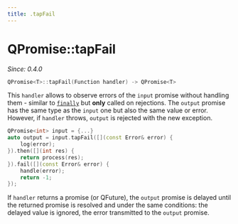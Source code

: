 ```yaml
---
title: .tapFail
---
```


# QPromise::tapFail

*Since: 0.4.0*

```cpp
QPromise<T>::tapFail(Function handler) -> QPromise<T>
```

This `handler` allows to observe errors of the `input` promise without handling them - similar to
[`finally`](finally.md) but **only** called on rejections. The `output` promise has the same type
as the `input` one but also the same value or error. However, if `handler` throws, `output` is
rejected with the new exception.

```cpp
QPromise<int> input = {...}
auto output = input.tapFail([](const Error& error) {
    log(error);
}).then([](int res) {
    return process(res);
}).fail([](const Error& error) {
    handle(error);
    return -1;
});
```

If `handler` returns a promise (or QFuture), the `output` promise is delayed until the returned
promise is resolved and under the same conditions: the delayed value is ignored, the error
transmitted to the `output` promise.
